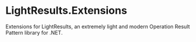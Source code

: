 # LightResults.Extensions
Extensions for LightResults, an extremely light and modern Operation Result Pattern library for .NET.
